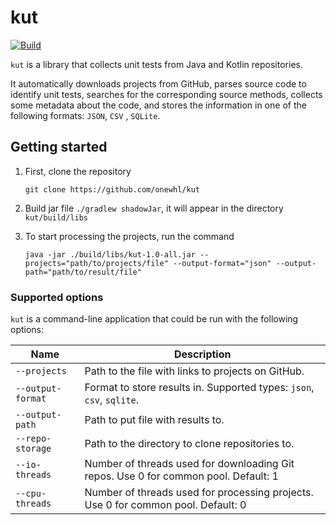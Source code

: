 # kut

[![Build](https://github.com/onewhl/kut/actions/workflows/gradle-build.yml/badge.svg?branch=main)](https://github.com/onewhl/kut/actions/workflows/gradle-build.yml)

```kut``` is a library that collects unit tests from Java and Kotlin repositories.

It automatically downloads projects from GitHub, parses source code to identify unit tests, searches for the
corresponding source methods, collects some metadata about the code, and stores the information in one of the following
formats: ```JSON```, ```CSV```
, ```SQLite```.

## Getting started

1. First, clone the repository

   ```git clone https://github.com/onewhl/kut```


2. Build jar file ```./gradlew shadowJar```, it will appear in the directory ```kut/build/libs```


3. To start processing the projects, run the command

   ```java -jar ./build/libs/kut-1.0-all.jar --projects="path/to/projects/file" --output-format="json" --output-path="path/to/result/file"```

### Supported options

```kut``` is a command-line application that could be run with the following options:

| Name                  | Description                                                                         | 
|-----------------------|-------------------------------------------------------------------------------------|
| ```--projects```      | Path to the file with links to projects on GitHub.                                  |
| ```--output-format``` | Format to store results in. Supported types: ```json```, ```csv```, ```sqlite```.   |
| ```--output-path```   | Path to put file with results to.                                                   |
| ```--repo-storage```   | Path to the directory to clone repositories to.                                     |
| ```--io-threads```    | Number of threads used for downloading Git repos. Use 0 for common pool. Default: 1 |
| ```--cpu-threads```   | Number of threads used for processing projects. Use 0 for common pool. Default: 0   |

